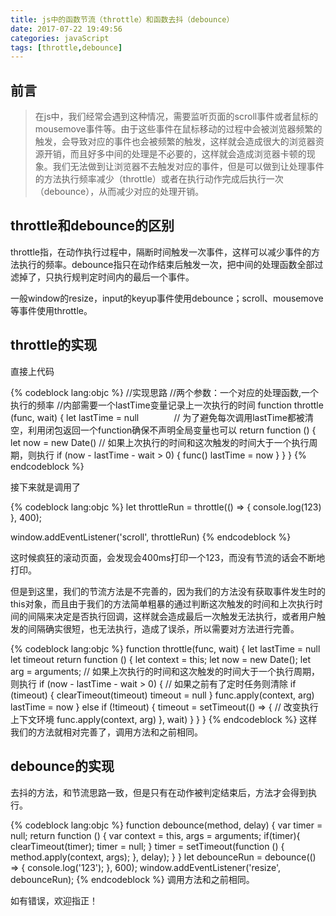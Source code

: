 ```yaml
---
title: js中的函数节流（throttle）和函数去抖（debounce）
date: 2017-07-22 19:49:56
categories: javaScript
tags: [throttle,debounce]
---
```

## 前言
> 在js中，我们经常会遇到这种情况，需要监听页面的scroll事件或者鼠标的mousemove事件等。由于这些事件在鼠标移动的过程中会被浏览器频繁的触发，会导致对应的事件也会被频繁的触发，这样就会造成很大的浏览器资源开销，而且好多中间的处理是不必要的，这样就会造成浏览器卡顿的现象。我们无法做到让浏览器不去触发对应的事件，但是可以做到让处理事件的方法执行频率减少（throttle）或者在执行动作完成后执行一次（debounce），从而减少对应的处理开销。

<!--more-->

## throttle和debounce的区别

throttle指，在动作执行过程中，隔断时间触发一次事件，这样可以减少事件的方法执行的频率。debounce指只在动作结束后触发一次，把中间的处理函数全部过滤掉了，只执行规判定时间内的最后一个事件。

一般window的resize，input的keyup事件使用debounce；scroll、mousemove等事件使用throttle。

## throttle的实现

直接上代码  

{% codeblock lang:objc %}
//实现思路
//两个参数：一个对应的处理函数,一个执行的频率
//内部需要一个lastTime变量记录上一次执行的时间
function throttle (func, wait) {
   let lastTime = null　　　　// 为了避免每次调用lastTime都被清空，利用闭包返回一个function确保不声明全局变量也可以
   return function () {
    let now = new Date()
    // 如果上次执行的时间和这次触发的时间大于一个执行周期，则执行
    if (now - lastTime - wait > 0) {
     func()
     lastTime = now
    }
   }
  }
{% endcodeblock %}

接下来就是调用了

{% codeblock lang:objc %}
let throttleRun = throttle(() => {
  console.log(123)
}, 400);

window.addEventListener('scroll', throttleRun)
{% endcodeblock %}

这时候疯狂的滚动页面，会发现会400ms打印一个123，而没有节流的话会不断地打印。

但是到这里，我们的节流方法是不完善的，因为我们的方法没有获取事件发生时的this对象，而且由于我们的方法简单粗暴的通过判断这次触发的时间和上次执行时间的间隔来决定是否执行回调，这样就会造成最后一次触发无法执行，或者用户触发的间隔确实很短，也无法执行，造成了误杀，所以需要对方法进行完善。


{% codeblock lang:objc %}
 function throttle(func, wait) {
    let lastTime = null
    let timeout
    return function () {
        let context = this;
        let now = new Date();
        let arg = arguments;
        // 如果上次执行的时间和这次触发的时间大于一个执行周期，则执行
        if (now - lastTime - wait > 0) {
            // 如果之前有了定时任务则清除
            if (timeout) {
                clearTimeout(timeout)
                timeout = null
            }
            func.apply(context, arg)
            lastTime = now
        } else if (!timeout) {
            timeout = setTimeout(() => {
                // 改变执行上下文环境
                func.apply(context, arg)
            }, wait)
        }
    }
}
{% endcodeblock %}
这样我们的方法就相对完善了，调用方法和之前相同。

## debounce的实现

去抖的方法，和节流思路一致，但是只有在动作被判定结束后，方法才会得到执行。


{% codeblock lang:objc %}
function debounce(method, delay) {
    var timer = null;
    return function () {
        var context = this, args = arguments;
        if(timer){
            clearTimeout(timer);
            timer = null;
        } 
        timer = setTimeout(function () {
            method.apply(context, args);
        }, delay);
    }
}
let debounceRun = debounce(() => {
        console.log('123');
}, 600);
window.addEventListener('resize', debounceRun);
{% endcodeblock %}
调用方法和之前相同。

如有错误，欢迎指正！